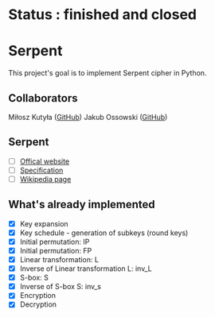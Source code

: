 # Status : finished and closed

# Serpent
This project's goal is to implement Serpent cipher in Python.

## Collaborators
Miłosz Kutyła ([GitHub](https://github.com/mkutyla))
Jakub Ossowski ([GitHub](https://github.com/bilevcik))

## Serpent
- [ ] [Offical website](https://www.cl.cam.ac.uk/~rja14/serpent.html)
- [ ] [Specification](https://www.cl.cam.ac.uk/~rja14/Papers/serpent.pdf)
- [ ] [Wikipedia page](https://en.wikipedia.org/wiki/Serpent_(cipher))

## What's already implemented
- [x] Key expansion
- [x] Key schedule - generation of subkeys (round keys)
- [x] Initial permutation: IP
- [x] Initial permutation: FP
- [x] Linear transformation: L
- [x] Inverse of Linear transformation L: inv_L
- [x] S-box: S
- [x] Inverse of S-box S: inv_s
- [x] Encryption
- [x] Decryption
